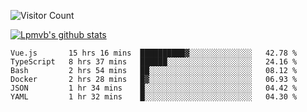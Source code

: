 ![Visitor Count](https://profile-counter.glitch.me/Lpmvb/count.svg)

[![Lpmvb's github stats](https://github-readme-stats.vercel.app/api?username=lpmvb&show_icons=true&title_color=fff&icon_color=79ff97&text_color=9f9f9f&bg_color=151515)](https://github.com/anuraghazra/github-readme-stats)

<!--
Here are some ideas to get you started:

- 🔭 I’m currently working on ...
- 🌱 I’m currently learning ...
- 👯 I’m looking to collaborate on ...
- 🤔 I’m looking for help with ...
- 💬 Ask me about ...
- 📫 How to reach me: ...
- 😄 Pronouns: ...
- ⚡ Fun fact: ...
-->

<!--START_SECTION:waka-->

```text
Vue.js       15 hrs 16 mins  ██████████▓░░░░░░░░░░░░░░   42.78 %
TypeScript   8 hrs 37 mins   ██████░░░░░░░░░░░░░░░░░░░   24.16 %
Bash         2 hrs 54 mins   ██░░░░░░░░░░░░░░░░░░░░░░░   08.12 %
Docker       2 hrs 28 mins   █▓░░░░░░░░░░░░░░░░░░░░░░░   06.93 %
JSON         1 hr 34 mins    █░░░░░░░░░░░░░░░░░░░░░░░░   04.42 %
YAML         1 hr 32 mins    █░░░░░░░░░░░░░░░░░░░░░░░░   04.30 %
```

<!--END_SECTION:waka-->

